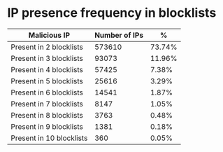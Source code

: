 # IP presence frequency in blocklists
| Malicious IP | Number of IPs | % |
|----|----|----|
| Present in 2 blocklists | 573610 | 73.74% |
| Present in 3 blocklists | 93073 | 11.96% |
| Present in 4 blocklists | 57425 | 7.38% |
| Present in 5 blocklists | 25616 | 3.29% |
| Present in 6 blocklists | 14541 | 1.87% |
| Present in 7 blocklists | 8147 | 1.05% |
| Present in 8 blocklists | 3763 | 0.48% |
| Present in 9 blocklists | 1381 | 0.18% |
| Present in 10 blocklists | 360 | 0.05% |
